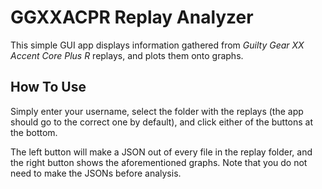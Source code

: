 # GGXXACPR Replay Analyzer

This simple GUI app displays information gathered from *Guilty Gear XX Accent Core Plus R* replays, and plots them onto graphs.

## How To Use

Simply enter your username, select the folder with the replays (the app should go to the correct one by default), and click either of the buttons at the bottom.

The left button will make a JSON out of every file in the replay folder, and the right button shows the aforementioned graphs. Note that you do not need to make the JSONs before analysis.
